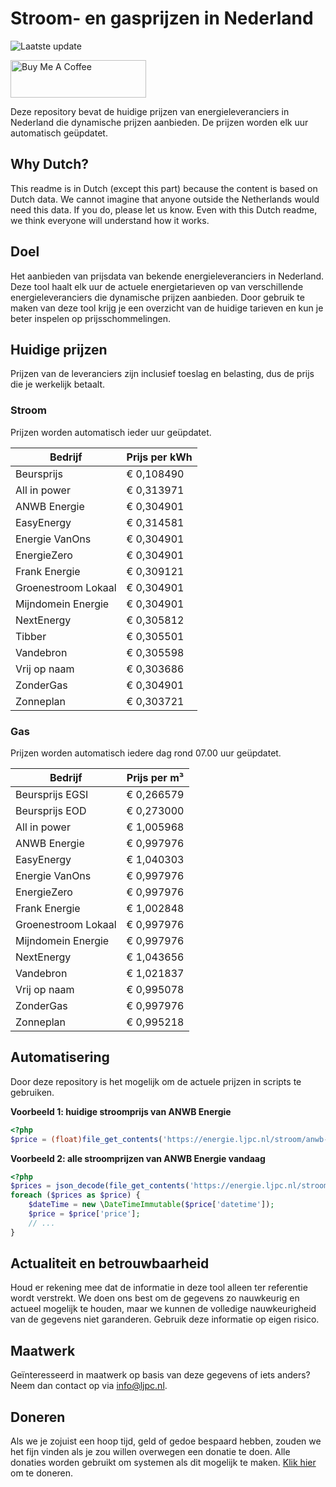 # Stroom- en gasprijzen in Nederland

![Laatste update](https://img.shields.io/badge/laatste%20update-2023--07--21%2022%3A00%20CET-brightgreen)

<a href="https://www.buymeacoffee.com/Lars-" target="_blank"><img src="https://cdn.buymeacoffee.com/buttons/v2/default-orange.png" alt="Buy Me A Coffee" height="60" style="height: 60px !important;width: 217px !important;" ></a>

Deze repository bevat de huidige prijzen van energieleveranciers in Nederland die dynamische prijzen aanbieden. De prijzen worden elk uur automatisch geüpdatet.

## Why Dutch?

This readme is in Dutch (except this part) because the content is based on Dutch data. We cannot imagine that anyone outside the Netherlands would need this data. If you do, please let us know. Even with this Dutch readme, we think
everyone will understand how it works.

## Doel

Het aanbieden van prijsdata van bekende energieleveranciers in Nederland. Deze tool haalt elk uur de actuele energietarieven op van verschillende energieleveranciers die dynamische prijzen aanbieden. Door gebruik te maken van deze tool
krijg je een overzicht van de huidige tarieven en kun je beter inspelen op prijsschommelingen.

## Huidige prijzen

Prijzen van de leveranciers zijn inclusief toeslag en belasting, dus de prijs die je werkelijk betaalt.

### Stroom

Prijzen worden automatisch ieder uur geüpdatet.

 Bedrijf | Prijs per kWh 
---------|---------------
Beursprijs | € 0,108490
All in power | € 0,313971
ANWB Energie | € 0,304901
EasyEnergy | € 0,314581
Energie VanOns | € 0,304901
EnergieZero | € 0,304901
Frank Energie | € 0,309121
Groenestroom Lokaal | € 0,304901
Mijndomein Energie | € 0,304901
NextEnergy | € 0,305812
Tibber | € 0,305501
Vandebron | € 0,305598
Vrij op naam | € 0,303686
ZonderGas | € 0,304901
Zonneplan | € 0,303721


### Gas

Prijzen worden automatisch iedere dag rond 07.00 uur geüpdatet.

 Bedrijf | Prijs per m³ 
---------|--------------
Beursprijs EGSI | € 0,266579
Beursprijs EOD | € 0,273000
All in power | € 1,005968
ANWB Energie | € 0,997976
EasyEnergy | € 1,040303
Energie VanOns | € 0,997976
EnergieZero | € 0,997976
Frank Energie | € 1,002848
Groenestroom Lokaal | € 0,997976
Mijndomein Energie | € 0,997976
NextEnergy | € 1,043656
Vandebron | € 1,021837
Vrij op naam | € 0,995078
ZonderGas | € 0,997976
Zonneplan | € 0,995218


## Automatisering

Door deze repository is het mogelijk om de actuele prijzen in scripts te gebruiken.

**Voorbeeld 1: huidige stroomprijs van ANWB Energie**

```php
<?php
$price = (float)file_get_contents('https://energie.ljpc.nl/stroom/anwb-energie-nu.txt');

```

**Voorbeeld 2: alle stroomprijzen van ANWB Energie vandaag**

```php
<?php
$prices = json_decode(file_get_contents('https://energie.ljpc.nl/stroom/all-in-power-vandaag.json'),true);
foreach ($prices as $price) {
    $dateTime = new \DateTimeImmutable($price['datetime']);
    $price = $price['price'];
    // ...
}
```

## Actualiteit en betrouwbaarheid

Houd er rekening mee dat de informatie in deze tool alleen ter referentie wordt verstrekt. We doen ons best om de gegevens zo nauwkeurig en actueel mogelijk te houden, maar we kunnen de volledige nauwkeurigheid van de gegevens niet
garanderen. Gebruik deze informatie op eigen risico.

## Maatwerk

Geïnteresseerd in maatwerk op basis van deze gegevens of iets anders? Neem dan contact op
via [info@ljpc.nl](mailto:info@ljpc.nl?subject=Energie%20prijzen).

## Doneren

Als we je zojuist een hoop tijd, geld of gedoe bespaard hebben, zouden we het fijn vinden als je zou willen overwegen een
donatie te doen. Alle donaties worden gebruikt om systemen als dit mogelijk te
maken. [Klik hier](https://www.buymeacoffee.com/Lars-) om te doneren.
